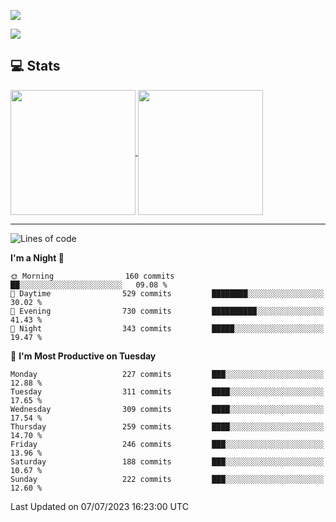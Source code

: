 [![](https://readme-typing-svg.demolab.com?font=Fira+Code&size=30&lines=你好,+欢迎光临;Hello,+welcome)](https://git.io/typing-svg)

![](https://count.getloli.com/get/@:wu-clan?theme=asoul)

## 💻 Stats

<a href="https://github.com/anuraghazra/github-readme-stats">
  <img height=200 align="center" src="https://github-readme-stats.vercel.app/api?username=wu-clan&count_private=true&show_icons=true&rank_icon=percentile&card_width=300"  alt=""/>
</a>
<a href="https://github.com/anuraghazra/convoychat">
  <img height=200 align="center" src="https://github-readme-stats.vercel.app/api/top-langs/?username=wu-clan&layout=compact&langs_count=8&card_width=300"  alt=""/>
</a>

---

<!--START_SECTION:waka-->
![Lines of code](https://img.shields.io/badge/From%20Hello%20World%20I%27ve%20Written-924.2%20thousand%20lines%20of%20code-blue)

**I'm a Night 🦉** 

```text
🌞 Morning                160 commits         ██░░░░░░░░░░░░░░░░░░░░░░░   09.08 % 
🌆 Daytime                529 commits         ████████░░░░░░░░░░░░░░░░░   30.02 % 
🌃 Evening                730 commits         ██████████░░░░░░░░░░░░░░░   41.43 % 
🌙 Night                  343 commits         █████░░░░░░░░░░░░░░░░░░░░   19.47 % 
```
📅 **I'm Most Productive on Tuesday** 

```text
Monday                   227 commits         ███░░░░░░░░░░░░░░░░░░░░░░   12.88 % 
Tuesday                  311 commits         ████░░░░░░░░░░░░░░░░░░░░░   17.65 % 
Wednesday                309 commits         ████░░░░░░░░░░░░░░░░░░░░░   17.54 % 
Thursday                 259 commits         ████░░░░░░░░░░░░░░░░░░░░░   14.70 % 
Friday                   246 commits         ███░░░░░░░░░░░░░░░░░░░░░░   13.96 % 
Saturday                 188 commits         ███░░░░░░░░░░░░░░░░░░░░░░   10.67 % 
Sunday                   222 commits         ███░░░░░░░░░░░░░░░░░░░░░░   12.60 % 
```



 Last Updated on 07/07/2023 16:23:00 UTC
<!--END_SECTION:waka-->
